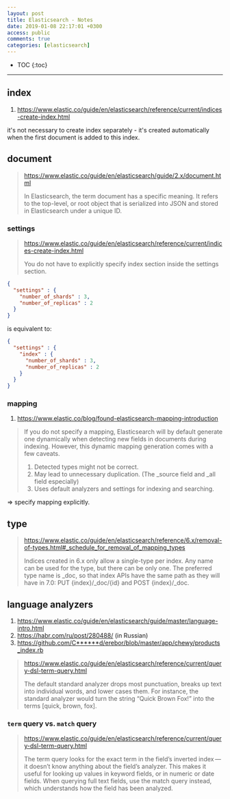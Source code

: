 ```yaml
---
layout: post
title: Elasticsearch - Notes
date: 2019-01-08 22:17:01 +0300
access: public
comments: true
categories: [elasticsearch]
---
```


<!-- more -->

* TOC
{:toc}
<hr>

index
-----

1. <https://www.elastic.co/guide/en/elasticsearch/reference/current/indices-create-index.html>

it's not necessary to create index separately - it's created automatically
when the first document is added to this index.

document
--------

> <https://www.elastic.co/guide/en/elasticsearch/guide/2.x/document.html>
>
> In Elasticsearch, the term document has a specific meaning. It refers to
> the top-level, or root object that is serialized into JSON and stored in
> Elasticsearch under a unique ID.

### settings

> <https://www.elastic.co/guide/en/elasticsearch/reference/current/indices-create-index.html>
>
> You do not have to explicitly specify index section inside the settings section.

```json
{
  "settings" : {
    "number_of_shards" : 3,
    "number_of_replicas" : 2
  }
}
```

is equivalent to:

```json
{
  "settings" : {
    "index" : {
      "number_of_shards" : 3,
      "number_of_replicas" : 2
    }
  }
}
```

### mapping

1. <https://www.elastic.co/blog/found-elasticsearch-mapping-introduction>

> If you do not specify a mapping, Elasticsearch will by default generate one
> dynamically when detecting new fields in documents during indexing. However,
> this dynamic mapping generation comes with a few caveats.
>
> 1. Detected types might not be correct.
> 2. May lead to unnecessary duplication. (The _source field and _all field especially)
> 3. Uses default analyzers and settings for indexing and searching.

=> specify mapping explicitly.

type
----

> <https://www.elastic.co/guide/en/elasticsearch/reference/6.x/removal-of-types.html#_schedule_for_removal_of_mapping_types>
>
> Indices created in 6.x only allow a single-type per index. Any name can
> be used for the type, but there can be only one. The preferred type name
> is _doc, so that index APIs have the same path as they will have in 7.0:
> PUT {index}/_doc/{id} and POST {index}/_doc.

language analyzers
------------------

1. <https://www.elastic.co/guide/en/elasticsearch/guide/master/language-intro.html>
2. <https://habr.com/ru/post/280488/> (in Russian)
3. <https://github.com/C******d/erebor/blob/master/app/chewy/products_index.rb>

> <https://www.elastic.co/guide/en/elasticsearch/reference/current/query-dsl-term-query.html>
>
> The default standard analyzer drops most punctuation, breaks up text into
> individual words, and lower cases them. For instance, the standard analyzer
> would turn the string “Quick Brown Fox!” into the terms [quick, brown, fox].

### `term` query vs. `match` query

> <https://www.elastic.co/guide/en/elasticsearch/reference/current/query-dsl-term-query.html>
>
> The term query looks for the exact term in the field’s inverted index — it
> doesn’t know anything about the field’s analyzer. This makes it useful for
> looking up values in keyword fields, or in numeric or date fields. When
> querying full text fields, use the match query instead, which understands
> how the field has been analyzed.
